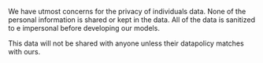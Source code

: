 We have utmost concerns for the privacy of individuals data. None of the personal information is shared or kept in the data. All of the data is sanitized to e impersonal before developing our models.

This data will not be shared with anyone unless their datapolicy matches with ours.

